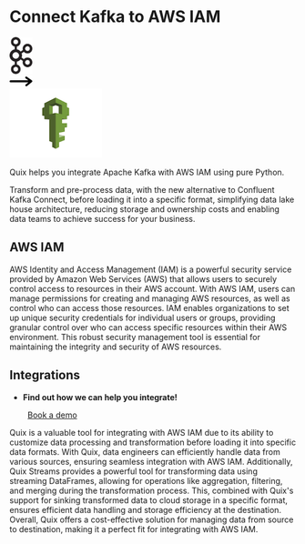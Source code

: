 # Connect Kafka to AWS IAM

<div class="connect-images cards blog-grid-card" markdown>
<div>
<img src="../images/kafka_logo.png" width="40px" />
</div>
<div>
<img src="../images/arrow.svg" width="40px" />
</div>
<div>
<img src="./images/aws-iam_1.jpg" />
</div>
</div>

Quix helps you integrate Apache Kafka with AWS IAM using pure Python.

Transform and pre-process data, with the new alternative to Confluent Kafka Connect, before loading it into a specific format, simplifying data lake house architecture, reducing storage and ownership costs and enabling data teams to achieve success for your business.

## AWS IAM

AWS Identity and Access Management (IAM) is a powerful security service provided by Amazon Web Services (AWS) that allows users to securely control access to resources in their AWS account. With AWS IAM, users can manage permissions for creating and managing AWS resources, as well as control who can access those resources. IAM enables organizations to set up unique security credentials for individual users or groups, providing granular control over who can access specific resources within their AWS environment. This robust security management tool is essential for maintaining the integrity and security of AWS resources.

## Integrations

<div class="grid cards" markdown>

- __Find out how we can help you integrate!__

    <a class="md-button md-button--primary" href="https://quix.io/book-a-demo" target="_blank" style="margin:.5rem;">Book a demo</a>

</div>


Quix is a valuable tool for integrating with AWS IAM due to its ability to customize data processing and transformation before loading it into specific data formats. With Quix, data engineers can efficiently handle data from various sources, ensuring seamless integration with AWS IAM. Additionally, Quix Streams provides a powerful tool for transforming data using streaming DataFrames, allowing for operations like aggregation, filtering, and merging during the transformation process. This, combined with Quix's support for sinking transformed data to cloud storage in a specific format, ensures efficient data handling and storage efficiency at the destination. Overall, Quix offers a cost-effective solution for managing data from source to destination, making it a perfect fit for integrating with AWS IAM.

